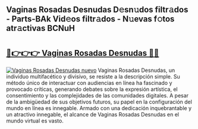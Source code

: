 ## Vaginas Rosadas Desnudas D𝚎sn𝚞dos filtr𝚊dos - Parts-BAk Vid𝚎os filtr𝚊dos - N𝚞evas f𝚘tos atr𝚊ctivas BCNuH

# <h2><a href="http://mb49x6.tromn.icu/?c=Vaginas+Rosadas+Desnudas">🔗👉👉👉 Vaginas Rosadas Desnudas 🔗🔗</a></h2>

[![Vaginas Rosadas Desnudas nuevo](https://i.imgur.com/pEAQMta.gif)](http://mb49x6.tromn.icu/?c=Vaginas+Rosadas+Desnudas)
Vaginas Rosadas Desnudas, un individuo multifacético y divisivo, se resiste a la descripción simple. Su método único de interactuar con audiencias en línea ha fascinado y provocado críticas, generando debates sobre la expresión artística, el consentimiento y las complejidades de las comunidades digitales. A pesar de la ambigüedad de sus objetivos futuros, su papel en la configuración del mundo en línea es innegable. Armado con una dedicación inquebrantable y un atractivo innegable, el alcance de Vaginas Rosadas Desnudas en el mundo virtual es vasto.
